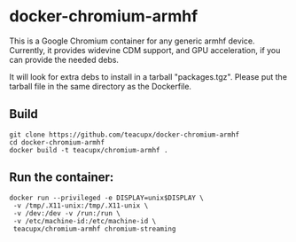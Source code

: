 # docker-chromium-armhf
This is a Google Chromium container for any generic armhf device.
Currently, it provides widevine CDM support, and GPU acceleration, 
if you can provide the needed debs.

It will look for extra debs to install in a tarball "packages.tgz".
Please put the tarball file in the same directory as the Dockerfile.

## Build

```
git clone https://github.com/teacupx/docker-chromium-armhf
cd docker-chromium-armhf
docker build -t teacupx/chromium-armhf .
```

## Run the container:
```
docker run --privileged -e DISPLAY=unix$DISPLAY \
 -v /tmp/.X11-unix:/tmp/.X11-unix \
 -v /dev:/dev -v /run:/run \
 -v /etc/machine-id:/etc/machine-id \
 teacupx/chromium-armhf chromium-streaming
```
